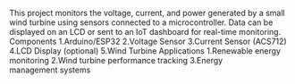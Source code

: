 This project monitors the voltage, current, and power generated by a small wind turbine using sensors connected to a microcontroller. Data can be displayed on an LCD or sent to an IoT dashboard for real-time monitoring.
Components
1.Arduino/ESP32
2.Voltage Sensor
3.Current Sensor (ACS712)
4.LCD Display (optional)
5.Wind Turbine
Applications
1.Renewable energy monitoring
2.Wind turbine performance tracking
3.Energy management systems
